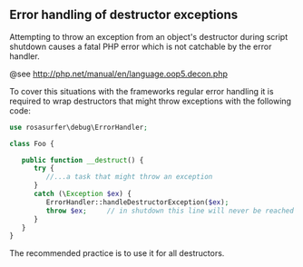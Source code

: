 Error handling of destructor exceptions
---------------------------------------

Attempting to throw an exception from an object's destructor during script shutdown
causes a fatal PHP error which is not catchable by the error handler.

@see http://php.net/manual/en/language.oop5.decon.php

To cover this situations with the frameworks regular error handling it is required
to wrap destructors that might throw exceptions with the following code:

```php
use rosasurfer\debug\ErrorHandler;

class Foo {

   public function __destruct() {
      try {
         //...a task that might throw an exception
      }
      catch (\Exception $ex) {
         ErrorHandler::handleDestructorException($ex);
         throw $ex;     // in shutdown this line will never be reached
      }
   }
}
```
The recommended practice is to use it for all destructors.
